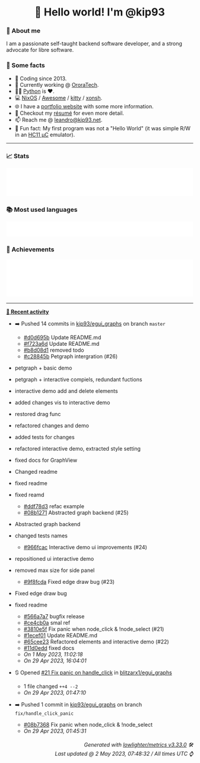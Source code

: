 <!-- README template, populated using this action:
     https://github.com/kip93/kip93/blob/main/.github/workflows/readme.yml. -->

<h1 align="center">👋 Hello world! I'm @kip93</h1> <!-- LOGIN => username -->

### 👤 About me

I am a passionate self-taught backend software developer, and a strong advocate for libre software.


### 💬 Some facts

* 📅 Coding since 2013.
* 💼 Currently working @ [OroraTech](https://ororatech.com/).
* 👨‍💻 [Python](https://github.com/search?q=user%3Akip93&l=python) is ❤️. <!-- LOGIN => username -->
* 💻 [NixOS](https://github.com/NixOS/) /
     [Awesome](https://github.com/awesomeWM/) /
     [kitty](https://github.com/kovidgoyal/kitty/) /
     [xonsh](https://github.com/xonsh/).
* 🌐 I have a [portfolio website](https://kip93.net/) with some more information.
* 📝 Checkout my [résumé](https://kip93.net/resume/) for even more detail.
* 📫 Reach me @ [leandro@kip93.net](mailto:leandro@kip93.net).
* 🎲 Fun fact: My first program was not a "Hello World" (it was simple R/W in an [HC11 µC](https://en.wikipedia.org/wiki/68HC11) emulator).


-----------------------------------------------------------------------------------------------------------------------


### 📈 Stats

![](./stats.svg)


### 📚 Most used languages <!-- by percentage, in decreasing order -->

![](./languages.svg)


### 🏅 Achievements

![](./achievements.svg)


-----------------------------------------------------------------------------------------------------------------------


**[📰 Recent activity](https://github.com/kip93)**
* ➡️ Pushed 14 commits in [kip93/egui_graphs](https://github.com/kip93/egui_graphs) on branch `master`
  * [#d0d695b](https://github.com/kip93/egui_graphs/commit/d0d695b) Update README.md
  * [#f723a6d](https://github.com/kip93/egui_graphs/commit/f723a6d) Update README.md
  * [#b8d08d1](https://github.com/kip93/egui_graphs/commit/b8d08d1) removed todo
  * [#c28845b](https://github.com/kip93/egui_graphs/commit/c28845b) Petgraph intergration (#26)

* petgraph + basic demo

* petgraph + interactive compiels, redundant fuctions

* interactive demo add and delete elements

* added changes vis to interactive demo

* restored drag func

* refactored changes and demo

* added tests for changes

* refactored interactive demo, extracted style setting

* fixed docs for GraphView

* Changed readme

* fixed readme

* fixed reamd
  * [#ddf78d3](https://github.com/kip93/egui_graphs/commit/ddf78d3) refac example
  * [#08b1271](https://github.com/kip93/egui_graphs/commit/08b1271) Abstracted graph backend (#25)

* Abstracted graph backend

* changed tests names
  * [#966fcac](https://github.com/kip93/egui_graphs/commit/966fcac) Interactive demo ui improvements (#24)

* repositioned ui interactive demo

* removed max size for side panel
  * [#9f8fcda](https://github.com/kip93/egui_graphs/commit/9f8fcda) Fixed edge draw bug (#23)

* Fixed edge draw bug

* fixed readme
  * [#566a7a7](https://github.com/kip93/egui_graphs/commit/566a7a7) bugfix release
  * [#ce4cb0a](https://github.com/kip93/egui_graphs/commit/ce4cb0a) smal ref
  * [#3810e5f](https://github.com/kip93/egui_graphs/commit/3810e5f) Fix panic when node_click &amp; !node_select (#21)
  * [#1ecef01](https://github.com/kip93/egui_graphs/commit/1ecef01) Update README.md
  * [#65cee23](https://github.com/kip93/egui_graphs/commit/65cee23) Refactored elements and interactive demo (#22)
  * [#11d0edd](https://github.com/kip93/egui_graphs/commit/11d0edd) fixed docs
  * *On 1 May 2023, 11:02:18*
  * *On 29 Apr 2023, 16:04:01*
* 🔃 Opened [#21 Fix panic on handle_click](https://github.com/blitzarx1/egui_graphs/pull/21) in [blitzarx1/egui_graphs](https://github.com/blitzarx1/egui_graphs)
  * 1 file changed `++4 --2`
  * *On 29 Apr 2023, 01:47:10*
* ➡️ Pushed 1 commit in [kip93/egui_graphs](https://github.com/kip93/egui_graphs) on branch `fix/handle_click_panic`
  * [#08b7368](https://github.com/kip93/egui_graphs/commit/08b7368) Fix panic when node_click &amp; !node_select
  * *On 29 Apr 2023, 01:45:31*
 <!-- Last activity -->


<h6 align="right"><em>
    Generated with <a href="https://github.com/lowlighter/metrics/tree/latest/">lowlighter/metrics v3.33.0</a> 🛠️<br> <!-- VERSION => MAJOR.minor.patch -->
    Last updated @ 2 May 2023, 07:48:32 / All times UTC ⌚ <!-- meta.generated => DD/MM/YYYY, hh:mm -->
</em></h6>

